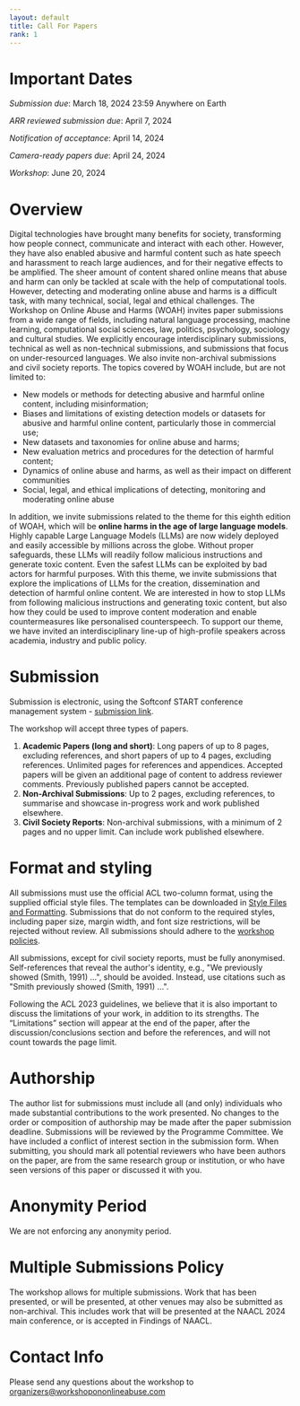 ```yaml
---
layout: default
title: Call For Papers
rank: 1
---
```


# Important Dates
*Submission due*: 		March 18, 2024 23:59 Anywhere on Earth

*ARR reviewed submission due*: April 7, 2024

*Notification of acceptance*:       April 14, 2024

*Camera-ready papers due*: 	April 24, 2024

*Workshop*: 			June 20, 2024

# Overview

Digital technologies have brought many benefits for society, transforming how people connect, communicate and interact with each other. However, they have also enabled abusive and harmful content such as hate speech and harassment to reach large audiences, and for their negative effects to be amplified. The sheer amount of content shared online means that abuse and harm can only be tackled at scale with the help of computational tools. However, detecting and moderating online abuse and harms is a difficult task, with many technical, social, legal and ethical challenges.
The Workshop on Online Abuse and Harms (WOAH) invites paper submissions from a wide range of fields, including natural language processing, machine learning, computational social sciences, law, politics, psychology, sociology and cultural studies. We explicitly encourage interdisciplinary submissions, technical as well as non-technical submissions, and submissions that focus on under-resourced languages. We also invite non-archival submissions and civil society reports.
The topics covered by WOAH include, but are not limited to:
- New models or methods for detecting abusive and harmful online content, including misinformation;
- Biases and limitations of existing detection models or datasets for abusive and harmful online content, particularly those in commercial use;
- New datasets and taxonomies for online abuse and harms;
- New evaluation metrics and procedures for the detection of harmful content;
- Dynamics of online abuse and harms, as well as their impact on different communities
- Social, legal, and ethical implications of detecting, monitoring and moderating online abuse

In addition, we invite submissions related to the theme for this eighth edition of WOAH, which will be **online harms in the age of large language models**. Highly capable Large Language Models (LLMs) are now widely deployed and easily accessible by millions across the globe. Without proper safeguards, these LLMs will readily follow malicious instructions and generate toxic content. Even the safest LLMs can be exploited by bad actors for harmful purposes. With this theme, we invite submissions that explore the implications of LLMs for the creation, dissemination and detection of harmful online content. We are interested in how to stop LLMs from following malicious instructions and generating toxic content, but also how they could be used to improve content moderation and enable countermeasures like personalised counterspeech. To support our theme, we have invited an interdisciplinary line-up of high-profile speakers across academia, industry and public policy.

# Submission

Submission is electronic, using the Softconf START conference management system - [submission link](https://softconf.com/naacl2024/WOAH2024).

The workshop will accept three types of papers.
1. **Academic Papers (long and short)**: Long papers of up to 8 pages, excluding references, and short papers of up to 4 pages, excluding references. Unlimited pages for references and appendices. Accepted papers will be given an additional page of content to address reviewer comments. Previously published papers cannot be accepted.
2. **Non-Archival Submissions**: Up to 2 pages, excluding references, to summarise and showcase in-progress work and work  published elsewhere.
3. **Civil Society Reports**: Non-archival submissions, with a minimum of 2 pages and no upper limit. Can include work published elsewhere.

# Format and styling

All submissions must use the official ACL two-column format, using the supplied official style files. The templates can be downloaded in [Style Files and Formatting](https://github.com/acl-org/acl-style-files). Submissions that do not conform to the required styles, including paper size, margin width, and font size restrictions, will be rejected without review. All submissions should adhere to the [workshop policies](https://www.workshopononlineabuse.com/policies.html).

All submissions, except for civil society reports, must be fully anonymised. Self-references that reveal the author's identity, e.g., "We previously showed (Smith, 1991) ...", should be avoided. Instead, use citations such as "Smith previously showed (Smith, 1991) ...".

Following the ACL 2023 guidelines, we believe that it is also important to discuss the limitations of your work, in addition to its strengths. The “Limitations” section will appear at the end of the paper, after the discussion/conclusions section and before the references, and will not count towards the page limit.

# Authorship

The author list for submissions must include all (and only) individuals who made substantial contributions to the work presented. No changes to the order or composition of authorship may be made after the paper submission deadline.
Submissions will be reviewed by the Programme Committee. We have included a conflict of interest section in the submission form. When submitting, you should mark all potential reviewers who have been authors on the paper, are from the same research group or institution, or who have seen versions of this paper or discussed it with you.

# Anonymity Period

We are not enforcing any anonymity period.

# Multiple Submissions Policy

The workshop allows for multiple submissions. Work that has been presented, or will be presented, at other venues may also be submitted as non-archival. This includes work that will be presented at the NAACL 2024 main conference, or is accepted in Findings of NAACL.

# Contact Info

Please send any questions about the workshop to <a href="mailto:organizers@workshopononlineabuse.com">organizers@workshopononlineabuse.com</a>
